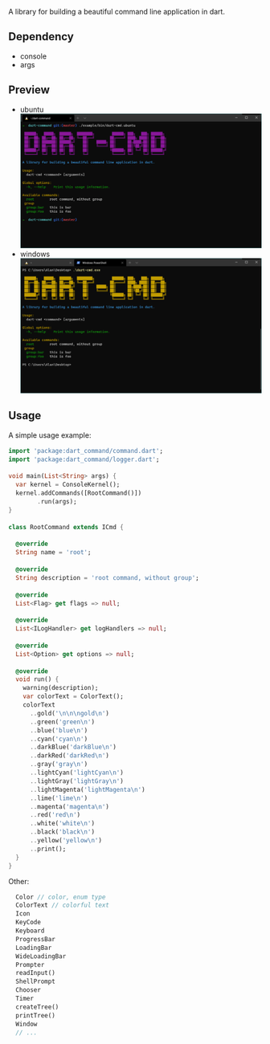 A library for building a beautiful command line application in dart.

## Dependency

* console
* args

## Preview

* ubuntu 
![ubuntu](./example/ubuntu.png)
* windows
![windows](./example/windows.png)

## Usage

A simple usage example:

```dart
import 'package:dart_command/command.dart';
import 'package:dart_command/logger.dart';

void main(List<String> args) {
  var kernel = ConsoleKernel();
  kernel.addCommands([RootCommand()])
        .run(args);
}

class RootCommand extends ICmd {

  @override
  String name = 'root';

  @override
  String description = 'root command, without group';

  @override
  List<Flag> get flags => null;

  @override
  List<ILogHandler> get logHandlers => null;

  @override
  List<Option> get options => null;
  
  @override
  void run() {
    warning(description);
    var colorText = ColorText();
    colorText
      ..gold('\n\n\ngold\n')
      ..green('green\n')
      ..blue('blue\n')
      ..cyan('cyan\n')
      ..darkBlue('darkBlue\n')
      ..darkRed('darkRed\n')
      ..gray('gray\n')
      ..lightCyan('lightCyan\n')
      ..lightGray('lightGray\n')
      ..lightMagenta('lightMagenta\n')
      ..lime('lime\n')
      ..magenta('magenta\n')
      ..red('red\n')
      ..white('white\n')
      ..black('black\n')
      ..yellow('yellow\n')
      ..print();
  }
}
```

Other: 

```dart
  Color // color, enum type
  ColorText // colorful text
  Icon 
  KeyCode 
  Keyboard 
  ProgressBar 
  LoadingBar 
  WideLoadingBar 
  Prompter 
  readInput() 
  ShellPrompt
  Chooser 
  Timer 
  createTree() 
  printTree() 
  Window 
  // ...
```

